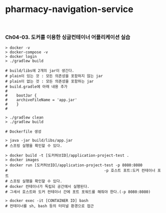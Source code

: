 # pharmacy-navigation-service

<br/>

### Ch04-03. 도커를 이용한 싱글컨테이너 어플리케이션 실습

    > docker -v  
    > docker-compose -v  
    > docker login
    > ./gradlew build
    
    # build/libs에 2개의 jar이 생긴다.
    # plain이 있는 것 : 모든 의존성을 포함하지 않는 jar
    # plain이 없는 것 : 모든 의존성을 포함하는 jar
    # build.gradle에 아래 내용 추가
    #
    #    bootJar {
    #    archiveFileName = 'app.jar'
    #    }
    #
    
    > ./gradlew clean
    > ./gradlew build
    
    # Dockerfile 생성
    
    > java -jar build/libs/app.jar
    # 스프링 실행을 확인할 수 있다.
    
    > docker build -t [도커허브ID]/application-project-test .
    > docker images
    > docker run [도커허브ID]/application-project-test -p 8080:8080
    #                                           -p 호스트 포트:도커 컨테이너 포트
    # 스프링 실행을 확인할 수 있다.                 
    # docker 컨테이너가 독립되 공간에서 실행된다.
    # 그새서 호스트와 도커 컨테이너 간에 포트 포워드를 해줘야 한다.(-p 8080:8080)
    
    > docker exec -it [CONTAINER ID] bash
    # 컨테이너를 sh, bash 등의 터미널 환경으로 접근

